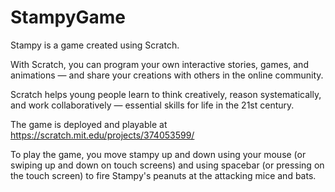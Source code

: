 # StampyGame

Stampy is a game created using Scratch.

With Scratch, you can program your own interactive stories, games, and animations — and share your creations with others in the online community.

Scratch helps young people learn to think creatively, reason systematically, and work collaboratively — essential skills for life in the 21st century.

The game is deployed and playable at https://scratch.mit.edu/projects/374053599/

To play the game, you move stampy up and down using your mouse (or swiping up and down on touch screens) and using spacebar (or pressing on the touch screen) to fire Stampy's peanuts at the attacking mice and bats. 

